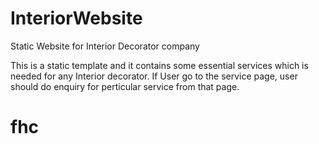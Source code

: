 # InteriorWebsite
Static Website for Interior Decorator company

This is a static template and it contains some essential services which is needed for any Interior decorator.
If User go to the service page, user should do enquiry for perticular service from that page.


# fhc
